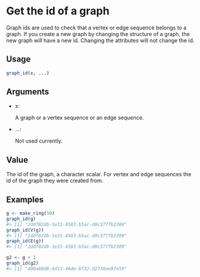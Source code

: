 # Get the id of a graph

Graph ids are used to check that a vertex or edge sequence belongs to a
graph. If you create a new graph by changing the structure of a graph,
the new graph will have a new id. Changing the attributes will not
change the id.

## Usage

``` r
graph_id(x, ...)
```

## Arguments

- x:

  A graph or a vertex sequence or an edge sequence.

- ...:

  Not used currently.

## Value

The id of the graph, a character scalar. For vertex and edge sequences
the id of the graph they were created from.

## Examples

``` r
g <- make_ring(10)
graph_id(g)
#> [1] "2ddf82db-1e31-4583-b5ac-d0c377fb2309"
graph_id(V(g))
#> [1] "2ddf82db-1e31-4583-b5ac-d0c377fb2309"
graph_id(E(g))
#> [1] "2ddf82db-1e31-4583-b5ac-d0c377fb2309"

g2 <- g + 1
graph_id(g2)
#> [1] "400a68d6-6d11-46de-bf32-d2730ae8fe59"
```
